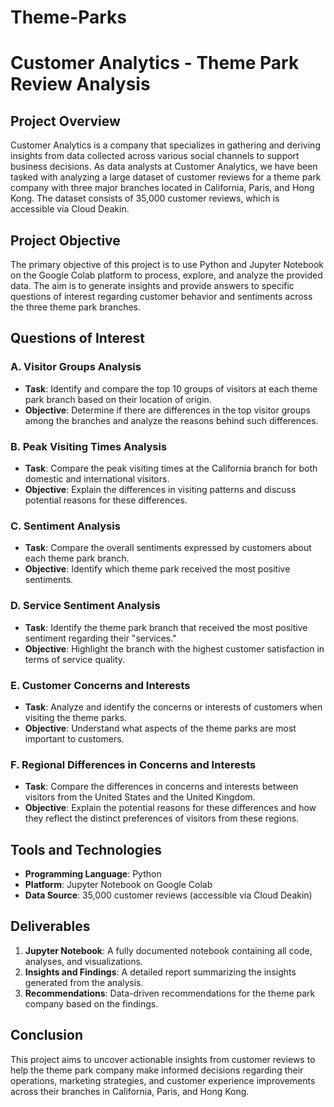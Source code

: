 # Theme-Parks
# Customer Analytics - Theme Park Review Analysis

## Project Overview

Customer Analytics is a company that specializes in gathering and deriving insights from data collected across various social channels to support business decisions. As data analysts at Customer Analytics, we have been tasked with analyzing a large dataset of customer reviews for a theme park company with three major branches located in California, Paris, and Hong Kong. The dataset consists of 35,000 customer reviews, which is accessible via Cloud Deakin.

## Project Objective

The primary objective of this project is to use Python and Jupyter Notebook on the Google Colab platform to process, explore, and analyze the provided data. The aim is to generate insights and provide answers to specific questions of interest regarding customer behavior and sentiments across the three theme park branches.

## Questions of Interest

### A. Visitor Groups Analysis
- **Task**: Identify and compare the top 10 groups of visitors at each theme park branch based on their location of origin.
- **Objective**: Determine if there are differences in the top visitor groups among the branches and analyze the reasons behind such differences.

### B. Peak Visiting Times Analysis
- **Task**: Compare the peak visiting times at the California branch for both domestic and international visitors.
- **Objective**: Explain the differences in visiting patterns and discuss potential reasons for these differences.

### C. Sentiment Analysis
- **Task**: Compare the overall sentiments expressed by customers about each theme park branch.
- **Objective**: Identify which theme park received the most positive sentiments.

### D. Service Sentiment Analysis
- **Task**: Identify the theme park branch that received the most positive sentiment regarding their "services."
- **Objective**: Highlight the branch with the highest customer satisfaction in terms of service quality.

### E. Customer Concerns and Interests
- **Task**: Analyze and identify the concerns or interests of customers when visiting the theme parks.
- **Objective**: Understand what aspects of the theme parks are most important to customers.

### F. Regional Differences in Concerns and Interests
- **Task**: Compare the differences in concerns and interests between visitors from the United States and the United Kingdom.
- **Objective**: Explain the potential reasons for these differences and how they reflect the distinct preferences of visitors from these regions.

## Tools and Technologies

- **Programming Language**: Python
- **Platform**: Jupyter Notebook on Google Colab
- **Data Source**: 35,000 customer reviews (accessible via Cloud Deakin)

## Deliverables

1. **Jupyter Notebook**: A fully documented notebook containing all code, analyses, and visualizations.
2. **Insights and Findings**: A detailed report summarizing the insights generated from the analysis.
3. **Recommendations**: Data-driven recommendations for the theme park company based on the findings.

## Conclusion

This project aims to uncover actionable insights from customer reviews to help the theme park company make informed decisions regarding their operations, marketing strategies, and customer experience improvements across their branches in California, Paris, and Hong Kong.
